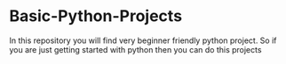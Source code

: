 # Basic-Python-Projects
In this repository you will find very beginner friendly python project. So if you are just getting started with python then you can do this projects
